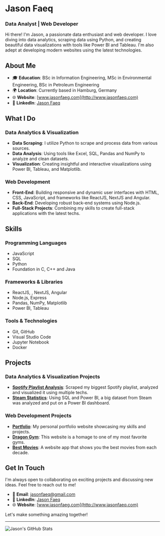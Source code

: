 # Jason Faeq

### Data Analyst | Web Developer

Hi there! I'm Jason, a passionate data enthusiast and web developer. I love diving into data analytics, scraping data using Python, and creating beautiful data visualizations with tools like Power BI and Tableau. I'm also adept at developing modern websites using the latest technologies.

## About Me

- 🎓 **Education**: BSc in Information Engineering, MSc in Environmental Engineering, BSc in Petroleum Engineering
- 🌍 **Location**: Currently based in Hamburg, Germany
- 🌐 **Website**: [www.jasonfaeg.com](http://www.jasonfaeq.com)
- 🔗 **LinkedIn**: [Jason Faeq](https://www.linkedin.com/in/jasonfaeq/)

## What I Do

### Data Analytics & Visualization

- **Data Scraping**: I utilize Python to scrape and process data from various sources.
- **Data Analysis**: Using tools like Excel, SQL, Pandas and NumPy to analyze and clean datasets.
- **Visualization**: Creating insightful and interactive visualizations using Power BI, Tableau, and Matplotlib.

### Web Development

- **Front-End**: Building responsive and dynamic user interfaces with HTML, CSS, JavaScript, and frameworks like ReactJS, NextJS and Angular.
- **Back-End**: Developing robust back-end systems using Node.js.
- **Full-Stack Projects**: Combining my skills to create full-stack applications with the latest techs.

## Skills

### Programming Languages
- JavaScript
- SQL
- Python
- Foundation in C, C++ and Java

### Frameworks & Libraries
- ReactJS, , NextJS, Angular
- Node.js, Express
- Pandas, NumPy, Matplotlib
- Power BI, Tableau

### Tools & Technologies
- Git, GitHub
- Visual Studio Code
- Jupyter Notebook
- Docker

## Projects

### Data Analytics & Visualization Projects
- **[Spotify Playlist Analysis](https://github.com/jasonfaeq/Spotify-Playlist)**: Scraped my biggest Spotify playlist, analyzed and visualized it using multiple techs.
- **[Steam Statistics](https://github.com/jasonfaeq/Steam-Statistics)**: Using SQL and Power BI, a big dataset from Steam was analyzed and put on a Power BI dashboard.

### Web Development Projects
- **[Portfolio](www.jasonfaeq.com)**: My personal portfolio website showcasing my skills and projects.
- **[Dragon Gym](https://dragon-gym.vercel.app/join)**: This website is a homage to one of my most favorite gyms.
- **[Best Movies](#)**: A website app that shows you the best movies from each decade.

## Get In Touch

I'm always open to collaborating on exciting projects and discussing new ideas. Feel free to reach out to me!

- 📧 **Email**: jasonfaeq@gmail.com
- 💼 **LinkedIn**: [Jason Faeq](https://www.linkedin.com/in/jasonfaeq/)
- 🌐 **Website**: [www.jasonfaeg.com](http://www.jasonfaeq.com)

Let's make something amazing together!

---

![Jason's GitHub Stats](https://github-readme-stats.vercel.app/api?username=jasonfaeq&show_icons=true&theme=radical)
